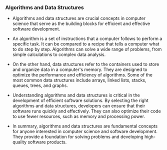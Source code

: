 
### Algorithms and Data Structures

- Algorithms and data structures are crucial concepts in computer science that serve as the building blocks for efficient and effective software development.

- An algorithm is a set of instructions that a computer follows to perform a specific task. It can be compared to a recipe that tells a computer what to do step by step. Algorithms can solve a wide range of problems, from simple calculations to complex data analysis.

- On the other hand, data structures refer to the containers used to store and organize data in a computer's memory. They are designed to optimize the performance and efficiency of algorithms. Some of the most common data structures include arrays, linked lists, stacks, queues, trees, and graphs.

- Understanding algorithms and data structures is critical in the development of efficient software solutions. By selecting the right algorithms and data structures, developers can ensure that their software runs quickly and effectively. They can also optimize their code to use fewer resources, such as memory and processing power.

- In summary, algorithms and data structures are fundamental concepts for anyone interested in computer science and software development. They provide a foundation for solving problems and developing high-quality software products.
